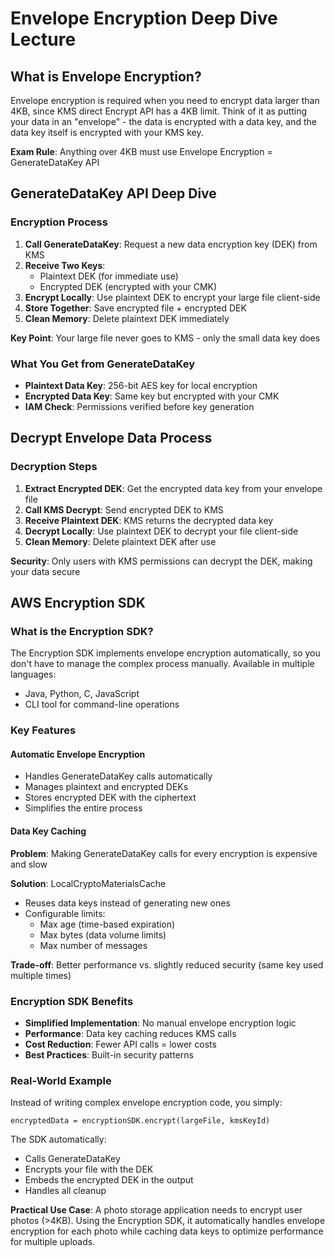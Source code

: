 # Envelope Encryption Deep Dive Lecture

## What is Envelope Encryption?

Envelope encryption is required when you need to encrypt data larger than 4KB, since KMS direct Encrypt API has a 4KB limit. Think of it as putting your data in an "envelope" - the data is encrypted with a data key, and the data key itself is encrypted with your KMS key.

**Exam Rule**: Anything over 4KB must use Envelope Encryption = GenerateDataKey API

## GenerateDataKey API Deep Dive

### Encryption Process
1. **Call GenerateDataKey**: Request a new data encryption key (DEK) from KMS
2. **Receive Two Keys**: 
   - Plaintext DEK (for immediate use)
   - Encrypted DEK (encrypted with your CMK)
3. **Encrypt Locally**: Use plaintext DEK to encrypt your large file client-side
4. **Store Together**: Save encrypted file + encrypted DEK
5. **Clean Memory**: Delete plaintext DEK immediately

**Key Point**: Your large file never goes to KMS - only the small data key does

### What You Get from GenerateDataKey
- **Plaintext Data Key**: 256-bit AES key for local encryption
- **Encrypted Data Key**: Same key but encrypted with your CMK
- **IAM Check**: Permissions verified before key generation

## Decrypt Envelope Data Process

### Decryption Steps
1. **Extract Encrypted DEK**: Get the encrypted data key from your envelope file
2. **Call KMS Decrypt**: Send encrypted DEK to KMS
3. **Receive Plaintext DEK**: KMS returns the decrypted data key
4. **Decrypt Locally**: Use plaintext DEK to decrypt your file client-side
5. **Clean Memory**: Delete plaintext DEK after use

**Security**: Only users with KMS permissions can decrypt the DEK, making your data secure

## AWS Encryption SDK

### What is the Encryption SDK?
The Encryption SDK implements envelope encryption automatically, so you don't have to manage the complex process manually. Available in multiple languages:
- Java, Python, C, JavaScript
- CLI tool for command-line operations

### Key Features

#### Automatic Envelope Encryption
- Handles GenerateDataKey calls automatically
- Manages plaintext and encrypted DEKs
- Stores encrypted DEK with the ciphertext
- Simplifies the entire process

#### Data Key Caching
**Problem**: Making GenerateDataKey calls for every encryption is expensive and slow

**Solution**: LocalCryptoMaterialsCache
- Reuses data keys instead of generating new ones
- Configurable limits:
  - Max age (time-based expiration)
  - Max bytes (data volume limits)  
  - Max number of messages

**Trade-off**: Better performance vs. slightly reduced security (same key used multiple times)

### Encryption SDK Benefits
- **Simplified Implementation**: No manual envelope encryption logic
- **Performance**: Data key caching reduces KMS calls
- **Cost Reduction**: Fewer API calls = lower costs
- **Best Practices**: Built-in security patterns

### Real-World Example
Instead of writing complex envelope encryption code, you simply:
```
encryptedData = encryptionSDK.encrypt(largeFile, kmsKeyId)
```

The SDK automatically:
- Calls GenerateDataKey
- Encrypts your file with the DEK
- Embeds the encrypted DEK in the output
- Handles all cleanup

**Practical Use Case**: A photo storage application needs to encrypt user photos (>4KB). Using the Encryption SDK, it automatically handles envelope encryption for each photo while caching data keys to optimize performance for multiple uploads.